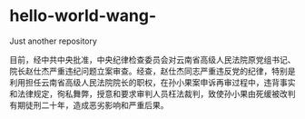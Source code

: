 # hello-world-wang-
Just another  repository

目前，经中共中央批准，中央纪律检查委员会对云南省高级人民法院原党组书记、院长赵仕杰严重违纪问题立案审查。经查，赵仕杰同志严重违反党的纪律，特别是利用担任云南省高级人民法院院长的职权，在孙小果案申诉再审过程中，违背事实和法律规定，徇私舞弊，授意和要求审判人员枉法裁判，致使孙小果由死缓被改判有期徒刑二十年，造成恶劣影响和严重后果。
